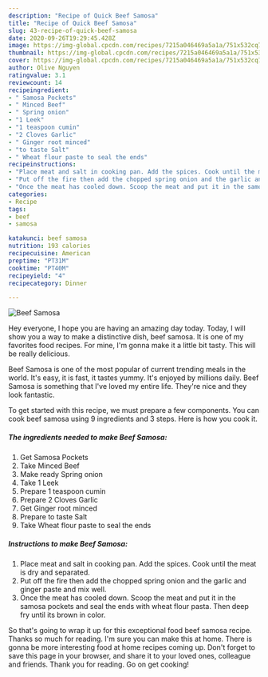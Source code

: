 ```yaml
---
description: "Recipe of Quick Beef Samosa"
title: "Recipe of Quick Beef Samosa"
slug: 43-recipe-of-quick-beef-samosa
date: 2020-09-26T19:29:45.428Z
image: https://img-global.cpcdn.com/recipes/7215a046469a5a1a/751x532cq70/beef-samosa-recipe-main-photo.jpg
thumbnail: https://img-global.cpcdn.com/recipes/7215a046469a5a1a/751x532cq70/beef-samosa-recipe-main-photo.jpg
cover: https://img-global.cpcdn.com/recipes/7215a046469a5a1a/751x532cq70/beef-samosa-recipe-main-photo.jpg
author: Olive Nguyen
ratingvalue: 3.1
reviewcount: 14
recipeingredient:
- " Samosa Pockets"
- " Minced Beef"
- " Spring onion"
- "1 Leek"
- "1 teaspoon cumin"
- "2 Cloves Garlic"
- " Ginger root minced"
- "to taste Salt"
- " Wheat flour paste to seal the ends"
recipeinstructions:
- "Place meat and salt in cooking pan. Add the spices. Cook until the meat is dry and separated."
- "Put off the fire then add the chopped spring onion and the garlic and ginger paste and mix well."
- "Once the meat has cooled down. Scoop the meat and put it in the samosa pockets and seal the ends with wheat flour pasta. Then deep fry until its brown in color."
categories:
- Recipe
tags:
- beef
- samosa

katakunci: beef samosa 
nutrition: 193 calories
recipecuisine: American
preptime: "PT31M"
cooktime: "PT40M"
recipeyield: "4"
recipecategory: Dinner

---
```



![Beef Samosa](https://img-global.cpcdn.com/recipes/7215a046469a5a1a/751x532cq70/beef-samosa-recipe-main-photo.jpg)

Hey everyone, I hope you are having an amazing day today. Today, I will show you a way to make a distinctive dish, beef samosa. It is one of my favorites food recipes. For mine, I'm gonna make it a little bit tasty. This will be really delicious.



Beef Samosa is one of the most popular of current trending meals in the world. It's easy, it is fast, it tastes yummy. It's enjoyed by millions daily. Beef Samosa is something that I've loved my entire life. They're nice and they look fantastic.


To get started with this recipe, we must prepare a few components. You can cook beef samosa using 9 ingredients and 3 steps. Here is how you cook it.

<!--inarticleads1-->

##### The ingredients needed to make Beef Samosa:

1. Get  Samosa Pockets
1. Take  Minced Beef
1. Make ready  Spring onion
1. Take 1 Leek
1. Prepare 1 teaspoon cumin
1. Prepare 2 Cloves Garlic
1. Get  Ginger root minced
1. Prepare to taste Salt
1. Take  Wheat flour paste to seal the ends




<!--inarticleads2-->

##### Instructions to make Beef Samosa:

1. Place meat and salt in cooking pan. Add the spices. Cook until the meat is dry and separated.
1. Put off the fire then add the chopped spring onion and the garlic and ginger paste and mix well.
1. Once the meat has cooled down. Scoop the meat and put it in the samosa pockets and seal the ends with wheat flour pasta. Then deep fry until its brown in color.




So that's going to wrap it up for this exceptional food beef samosa recipe. Thanks so much for reading. I'm sure you can make this at home. There is gonna be more interesting food at home recipes coming up. Don't forget to save this page in your browser, and share it to your loved ones, colleague and friends. Thank you for reading. Go on get cooking!
